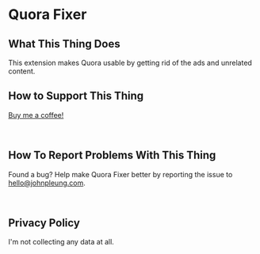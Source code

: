 # Quora Fixer

## What This Thing Does

This extension makes Quora usable by getting rid of the ads and unrelated content.

## How to Support This Thing

[Buy me a coffee!](https://buymeacoffee.com/johnpleung)

<br>

## How To Report Problems With This Thing

Found a bug? Help make Quora Fixer better by reporting the issue to hello@johnpleung.com.

<br>

## Privacy Policy

I'm not collecting any data at all.